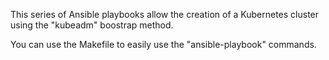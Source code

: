 This series of Ansible playbooks allow the creation of a Kubernetes cluster using the "kubeadm" boostrap method.

You can use the Makefile to easily use the "ansible-playbook" commands.
